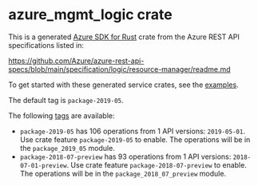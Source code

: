 # azure_mgmt_logic crate

This is a generated [Azure SDK for Rust](https://github.com/Azure/azure-sdk-for-rust) crate from the Azure REST API specifications listed in:

https://github.com/Azure/azure-rest-api-specs/blob/main/specification/logic/resource-manager/readme.md

To get started with these generated service crates, see the [examples](https://github.com/Azure/azure-sdk-for-rust/blob/main/services/README.md#examples).

The default tag is `package-2019-05`.

The following [tags](https://github.com/Azure/azure-sdk-for-rust/blob/main/services/tags.md) are available:

- `package-2019-05` has 106 operations from 1 API versions: `2019-05-01`. Use crate feature `package-2019-05` to enable. The operations will be in the `package_2019_05` module.
- `package-2018-07-preview` has 93 operations from 1 API versions: `2018-07-01-preview`. Use crate feature `package-2018-07-preview` to enable. The operations will be in the `package_2018_07_preview` module.